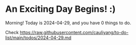 # An Exciting Day Begins! :)

Morning! Today is 2024-04-29, and you have 0 things to do.

Check https://raw.githubusercontent.com/cauliyang/to-do-list/main/todos/2024-04-29.md